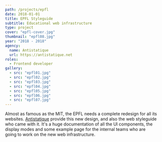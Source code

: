 ```yaml
---
path: /projects/epfl
date: 2018-01-01
title: EPFL Styleguide
subtitle: Educational web infrastructure 
type: project
cover: "epfl-cover.jpg"
thumbnail: "epfl08.jpg"
year: "2018 - 2018"
agency:
  name: Antistatique
  url: https://antistatique.net
roles: 
  - Frontend developer
gallery:
  - src: "epfl01.jpg"
  - src: "epfl02.jpg"
  - src: "epfl03.jpg"
  - src: "epfl04.jpg"
  - src: "epfl05.jpg"
  - src: "epfl06.jpg"
  - src: "epfl07.jpg"
---
```


Almost as famous as the MIT, the EPFL needs a complete redesign for all its websites. [Antistatique](https://antistatique.net) provide this new design, and also the web styleguide who came with it. It's a huge documentation of all the UI components, the display modes and some example page for the internal teams who are going to work on the new web infrastructure.
